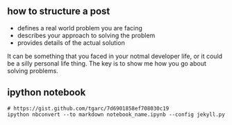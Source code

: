 ## how to structure a post
* defines a real world problem you are facing
* describes your approach to solving the problem
* provides details of the actual solution

It can be something that you faced in your notmal developer life, or it could be a silly personal life thing. The key is to show me how you go about solving problems.

## ipython notebook

```
# https://gist.github.com/tgarc/7d6901858ef708030c19
ipython nbconvert --to markdown notebook_name.ipynb --config jekyll.py
```
